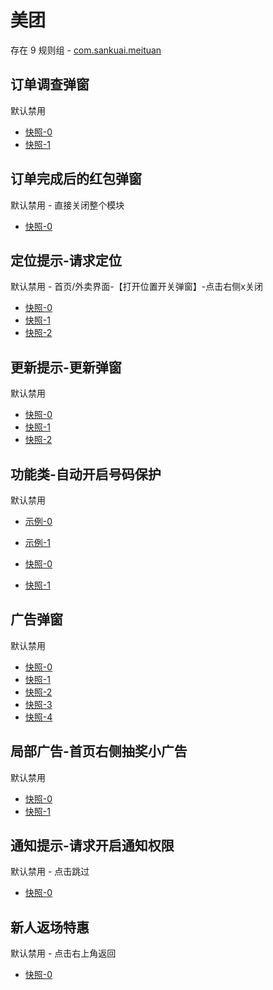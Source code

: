 # 美团

存在 9 规则组 - [com.sankuai.meituan](/src/apps/com.sankuai.meituan.ts)

## 订单调查弹窗

默认禁用

- [快照-0](https://i.gkd.li/import/12639723)
- [快照-1](https://i.gkd.li/import/13682336)

## 订单完成后的红包弹窗

默认禁用 - 直接关闭整个模块

- [快照-0](https://i.gkd.li/import/13695703)

## 定位提示-请求定位

默认禁用 - 首页/外卖界面-【打开位置开关弹窗】-点击右侧x关闭

- [快照-0](https://i.gkd.li/import/12874657)
- [快照-1](https://i.gkd.li/import/12910210)
- [快照-2](https://i.gkd.li/import/12910211)

## 更新提示-更新弹窗

默认禁用

- [快照-0](https://i.gkd.li/import/12614559)
- [快照-1](https://i.gkd.li/import/12673132)
- [快照-2](https://i.gkd.li/import/13292635)

## 功能类-自动开启号码保护

默认禁用

- [示例-0](https://m.gkd.li/110102406/714971f3-629e-489f-a358-66b7f7434853)
- [示例-1](https://m.gkd.li/110102406/30687350-836d-4601-82a2-fb2ba843b517)

- [快照-0](https://i.gkd.li/i/15062668)
- [快照-1](https://i.gkd.li/i/15062953)

## 广告弹窗

默认禁用

- [快照-0](https://i.gkd.li/import/12639717)
- [快照-1](https://i.gkd.li/import/12892626)
- [快照-2](https://i.gkd.li/import/12646768)
- [快照-3](https://i.gkd.li/import/13694877)
- [快照-4](https://i.gkd.li/import/12739204)

## 局部广告-首页右侧抽奖小广告

默认禁用

- [快照-0](https://i.gkd.li/import/12639815)
- [快照-1](https://i.gkd.li/import/12639734)

## 通知提示-请求开启通知权限

默认禁用 - 点击跳过

- [快照-0](https://i.gkd.li/import/13439134)

## 新人返场特惠

默认禁用 - 点击右上角返回

- [快照-0](https://i.gkd.li/import/13800691)
